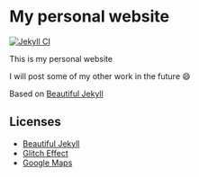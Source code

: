 # My personal website

[![Jekyll CI](https://github.com/raiden-e/raiden-e.github.io/actions/workflows/ci.yml/badge.svg)](https://github.com/raiden-e/raiden-e.github.io/actions/workflows/ci.yml)

This is my personal website

I will post some of my other work in the future 😄

Based on [Beautiful Jekyll](https://beautifuljekyll.com)

## Licenses

- [Beautiful Jekyll](https://github.com/daattali/beautiful-jekyll/blob/master/LICENSE)
- [Glitch Effect](https://codepen.io/cipherbeta/pen/YLdVjw)
- [Google Maps](https://cloud.google.com/maps-platform/terms)
